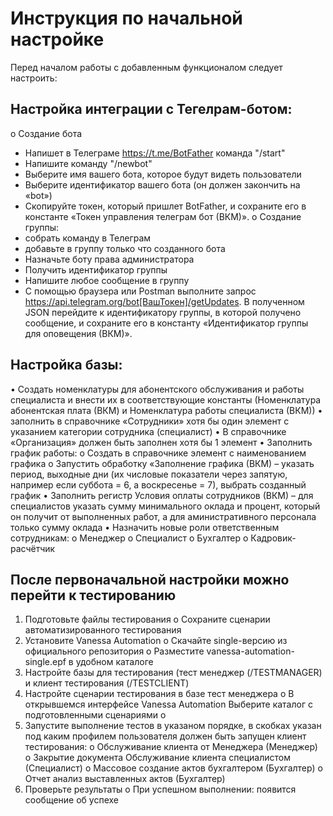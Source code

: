 # Инструкция по начальной настройке
Перед началом работы с добавленным функционалом следует настроить:

## Настройка интеграции с Тегелрам-ботом:
o	Создание бота
-	Напишет в Телеграме https://t.me/BotFather команда "/start"
-	Напишите команду "/newbot"
-	Выберите имя вашего бота, которое будут видеть пользователи
-	Выберите идентификатор вашего бота (он должен закончить на «bot»)
-	Скопируйте токен, который пришлет BotFather, и сохраните его в константе «Токен управления телеграм бот (ВКМ)».
o	Создание группы:
-	собрать команду в Телеграм
-	добавьте в группу только что созданного бота 
-	Назначьте боту права администратора
-	Получить идентификатор группы
-	Напишите любое сообщение в группу
-	С помощью браузера или Postman выполните запрос https://api.telegram.org/bot[ВашТокен]/getUpdates. В полученном JSON перейдите к идентификатору группы, в которой получено сообщение, и сохраните его в константу «Идентификатор группы для оповещения (ВКМ)».

## Настройка базы:
•	Создать номенклатуры для абонентского обслуживания и работы специалиста и внести их в соответствующие константы (Номенклатура абонентская плата (ВКМ) и Номенклатура работы специалиста (ВКМ))
•	заполнить в справочнике «Сотрудники»  хотя бы один элемент с указанием категории сотрудника (специалист)
•	В справочнике «Организация» должен быть заполнен хотя бы 1 элемент
•	Заполнить график работы:
o	Создать в справочнике элемент с наименованием графика
o	Запустить обработку «Заполнение графика (ВКМ) – указать период, выходные дни (их числовые показатели через запятую, например если суббота = 6, а воскресенье = 7), выбрать созданный график
•	Заполнить регистр Условия оплаты сотрудников (ВКМ) – для специалистов указать сумму минимального оклада и процент, который он получит от выполненных работ, а для аминистративного персонала только сумму оклада
•	Назначить новые роли ответственным сотрудникам:
o	Менеджер
o	Специалист
o	Бухгалтер
o	Кадровик-расчётчик

## После первоначальной настройки можно перейти к тестированию
1.	Подготовьте файлы тестирования
o	Сохраните сценарии автоматизированного тестирования
2.	Установите Vanessa Automation
o	Скачайте single-версию из официального репозитория
o	Разместите vanessa-automation-single.epf в удобном каталоге
3.	Настройте базы для тестирования (тест менеджер (/TESTMANAGER) и клиент тестирования (/TESTCLIENT)
4.	Настройте сценарии тестирования в базе тест менеджера
o	В открывшемся интерфейсе Vanessa Automation Выберите каталог с подготовленными сценариями
o	
5.	Запустите выполнение тестов в указаном порядке, в скобках указан под каким профилем пользователя должен быть запущен клиент тестирования:
o	Обслуживание клиента от Менеджера (Менеджер) 
o	Закрытие документа Обслуживание клиента специалистом (Специалист)
o	Массовое создание актов бухгалтером (Бухгалтер)
o	Отчет анализ выставленных актов (Бухгалтер)
6.	Проверьте результаты
o	При успешном выполнении: появится сообщение об успехе

